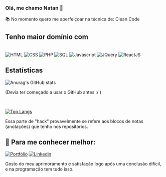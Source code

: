 
### Olá, me chamo Natan 👋

📚 No momento quero me aperfeiçoar na técnica de: Clean Code 

## Tenho maior domínio com

<br/>

<div style="display:inline-block"> 
<img align="center" alt="HTML" src="https://img.shields.io/badge/HTML5-E34F26?style=for-the-badge&logo=html5&logoColor=white"/>

<img align="center" alt="CSS" src="https://img.shields.io/badge/CSS3-1572B6?style=for-the-badge&logo=css3&logoColor=white"/>

<img align="center" alt="PHP" src="https://img.shields.io/badge/PHP-777BB4?style=for-the-badge&logo=php&logoColor=white"/>

<img align="center" alt="SQL" src="https://img.shields.io/badge/MySQL-00000F?style=for-the-badge&logo=mysql&logoColor=white"/>

<img align="center" alt="Javascript" src="https://img.shields.io/badge/JavaScript-F7DF1E?style=for-the-badge&logo=javascript&logoColor=black"/>

<img align="center" alt="JQuery" src="https://img.shields.io/badge/jQuery-0769AD?style=for-the-badge&logo=jquery&logoColor=white"/>

<img align="center" alt="ReactJS" src="https://img.shields.io/badge/React-20232A?style=for-the-badge&logo=react&logoColor=61DAFB"/>

</div>

<br/>


## Estatísticas

![Anurag's GitHub stats](https://github-readme-stats.vercel.app/api?username=NatanSan2002&show_icons=true&theme=dracula)  

(Devia ter começado a usar o GitHub antes :/ )

<br>


[![Top Langs](https://github-readme-stats.vercel.app/api/top-langs/?username=NatanSan2002&layout=compact)](https://github.com/anuraghazra/github-readme-stats)

Essa parte de "hack" provavelmente se refere aos blocos de notas (anotações) que tenho nos repositórios. 





## 🌟 Para me conhecer melhor:  

[![Portfólio](https://camo.githubusercontent.com/704b13a2bdedafaf85238e99b1c8459aa96f715f3f737031b82f12eb6620381e/68747470733a2f2f696d672e736869656c64732e696f2f62616467652f2d506f7274662543332542336c696f2d62726f776e3f7374796c653d666f722d7468652d6261646765266c6f676f3d74727565)](https://natan-santos.vercel.app/)  [![Linkedin](https://img.shields.io/badge/LinkedIn-0077B5?style=for-the-badge&logo=linkedin&logoColor=white)](https://www.linkedin.com/in/natan-santos-gomes-823a33228/)



Gosto do meu aprimoramento e satisfação logo após uma conclusão difícil, e na programação tem tudo isso.



